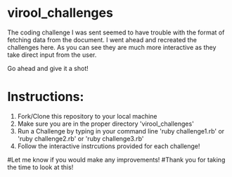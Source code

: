 # virool_challenges

The coding challenge I was sent seemed to have trouble with the format of fetching data from the document.
I went ahead and recreated the challenges here. As you can see they are much more interactive as they take direct input from the user.

Go ahead and give it a shot!

# Instructions:

1) Fork/Clone this repository to your local machine
2) Make sure you are in the proper directory 'virool_challenges'
3) Run a Challenge by typing in your command line 'ruby challenge1.rb' or 'ruby challenge2.rb' or 'ruby challenge3.rb'
4) Follow the interactive instrcutions provided for each challenge!

#Let me know if you would make any improvements!
#Thank you for taking the time to look at this!
